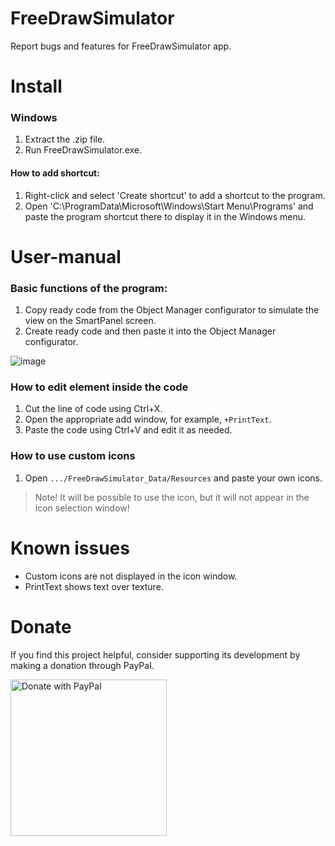 # FreeDrawSimulator
Report bugs and features for FreeDrawSimulator app.

# Install
### Windows
1. Extract the .zip file.
2. Run FreeDrawSimulator.exe.

#### How to add shortcut:
1. Right-click and select 'Create shortcut' to add a shortcut to the program.
2. Open 'C:\ProgramData\Microsoft\Windows\Start Menu\Programs' and paste the program shortcut there to display it in the Windows menu.

# User-manual
### Basic functions of the program:
1. Copy ready code from the Object Manager configurator to simulate the view on the SmartPanel screen.
2. Create ready code and then paste it into the Object Manager configurator.

 ![image](https://github.com/jnalepka/FreeDrawSimulator/assets/70645322/7032acfb-6087-4d7e-b7b1-5b43309dc7ee)

### How to edit element inside the code
1. Cut the line of code using Ctrl+X.
2. Open the appropriate add window, for example, `+PrintText`.
3. Paste the code using Ctrl+V and edit it as needed.

### How to use custom icons
1. Open `.../FreeDrawSimulator_Data/Resources` and paste your own icons.
> Note! It will be possible to use the icon, but it will not appear in the icon selection window!

# Known issues
- Custom icons are not displayed in the icon window.
- PrintText shows text over texture.

# Donate
If you find this project helpful, consider supporting its development by making a donation through PayPal.

<a href="https://paypal.me/plejader">
  <img src="https://github.com/andreostrovsky/donate-with-paypal/blob/master/PNG/blue.png" alt="Donate with PayPal" width="250">
</a>




